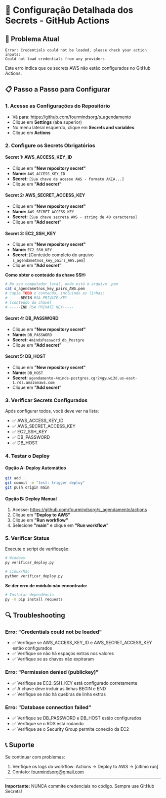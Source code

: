 # 🔐 Configuração Detalhada dos Secrets - GitHub Actions

## 🚨 Problema Atual
```
Error: Credentials could not be loaded, please check your action inputs: 
Could not load credentials from any providers
```

Este erro indica que os secrets AWS não estão configurados no GitHub Actions.

## 📋 Passo a Passo para Configurar

### 1. Acesse as Configurações do Repositório
- Vá para: https://github.com/fourmindsorg/s_agendamento
- Clique em **Settings** (aba superior)
- No menu lateral esquerdo, clique em **Secrets and variables**
- Clique em **Actions**

### 2. Configure os Secrets Obrigatórios

#### **Secret 1: AWS_ACCESS_KEY_ID**
- Clique em **"New repository secret"**
- **Name:** `AWS_ACCESS_KEY_ID`
- **Secret:** `[Sua chave de acesso AWS - formato AKIA...]`
- Clique em **"Add secret"**

#### **Secret 2: AWS_SECRET_ACCESS_KEY**
- Clique em **"New repository secret"**
- **Name:** `AWS_SECRET_ACCESS_KEY`
- **Secret:** `[Sua chave secreta AWS - string de 40 caracteres]`
- Clique em **"Add secret"**

#### **Secret 3: EC2_SSH_KEY**
- Clique em **"New repository secret"**
- **Name:** `EC2_SSH_KEY`
- **Secret:** [Conteúdo completo do arquivo `s_agendametnos_key_pairs_AWS.pem`]
- Clique em **"Add secret"**

**Como obter o conteúdo da chave SSH:**
```bash
# No seu computador local, onde está o arquivo .pem
cat s_agendametnos_key_pairs_AWS.pem
# Copie TODO o conteúdo, incluindo as linhas:
# -----BEGIN RSA PRIVATE KEY-----
# [conteúdo da chave]
# -----END RSA PRIVATE KEY-----
```

#### **Secret 4: DB_PASSWORD**
- Clique em **"New repository secret"**
- **Name:** `DB_PASSWORD`
- **Secret:** `4mindsPassword_db_Postgre`
- Clique em **"Add secret"**

#### **Secret 5: DB_HOST**
- Clique em **"New repository secret"**
- **Name:** `DB_HOST`
- **Secret:** `agendamento-4minds-postgres.cgr24gyuwi3d.us-east-1.rds.amazonaws.com`
- Clique em **"Add secret"**

### 3. Verificar Secrets Configurados

Após configurar todos, você deve ver na lista:
- ✅ AWS_ACCESS_KEY_ID
- ✅ AWS_SECRET_ACCESS_KEY
- ✅ EC2_SSH_KEY
- ✅ DB_PASSWORD
- ✅ DB_HOST

### 4. Testar o Deploy

#### Opção A: Deploy Automático
```bash
git add .
git commit -m "test: trigger deploy"
git push origin main
```

#### Opção B: Deploy Manual
1. Acesse: https://github.com/fourmindsorg/s_agendamento/actions
2. Clique em **"Deploy to AWS"**
3. Clique em **"Run workflow"**
4. Selecione **"main"** e clique em **"Run workflow"**

### 5. Verificar Status

Execute o script de verificação:
```bash
# Windows
py verificar_deploy.py

# Linux/Mac
python verificar_deploy.py
```

**Se der erro de módulo não encontrado:**
```bash
# Instalar dependência
py -m pip install requests
```

## 🔍 Troubleshooting

### Erro: "Credentials could not be loaded"
- ✅ Verifique se AWS_ACCESS_KEY_ID e AWS_SECRET_ACCESS_KEY estão configurados
- ✅ Verifique se não há espaços extras nos valores
- ✅ Verifique se as chaves não expiraram

### Erro: "Permission denied (publickey)"
- ✅ Verifique se EC2_SSH_KEY está configurado corretamente
- ✅ A chave deve incluir as linhas BEGIN e END
- ✅ Verifique se não há quebras de linha extras

### Erro: "Database connection failed"
- ✅ Verifique se DB_PASSWORD e DB_HOST estão configurados
- ✅ Verifique se o RDS está rodando
- ✅ Verifique se o Security Group permite conexão da EC2

## 📞 Suporte

Se continuar com problemas:
1. Verifique os logs do workflow: Actions → Deploy to AWS → [último run]
2. Contato: fourmindsorg@gmail.com

---
**Importante:** NUNCA commite credenciais no código. Sempre use GitHub Secrets!
